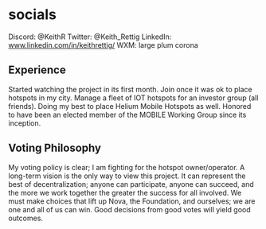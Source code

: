 # socials

Discord:  @KeithR
Twitter:  @Keith_Rettig
LinkedIn:  www.linkedin.com/in/keithrettig/
WXM:  large plum corona

## Experience

Started watching the project in its first month.  Join once it was ok to place hotspots in my city.  Manage a fleet of IOT hotspots for an investor group (all friends).  Doing my best to place Helium Mobile Hotspots as well.
Honored to have been an elected member of the MOBILE Working Group since its inception.

## Voting Philosophy

My voting policy is clear; I am fighting for the hotspot owner/operator. A long-term vision is the only way to view this project.  It can represent the best of decentralization; anyone can participate, anyone can succeed, and the more we work together the greater the success for all involved.  We must make choices that lift up Nova, the Foundation, and ourselves; we are one and all of us can win.  Good decisions from good votes will yield good outcomes.
